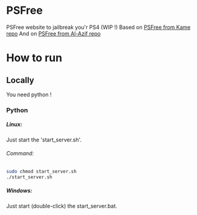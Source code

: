 # PSFree
PSFree website to jailbreak you'r PS4 (WIP !)
Based on [PSFree from Kame repo](https://github.com/kmeps4/PSFree) And on [PSFree from Al-Azif repo](https://github.com/Al-Azif/psfree-lapse)

# How to run
## Locally

You need python !

### Python
##### Linux:
Just start the 'start_server.sh'.

###### Command:
```bash
sudo chmod start_server.sh
./start_server.sh
```
##### Windows:
Just start (double-click) the start_server.bat.
